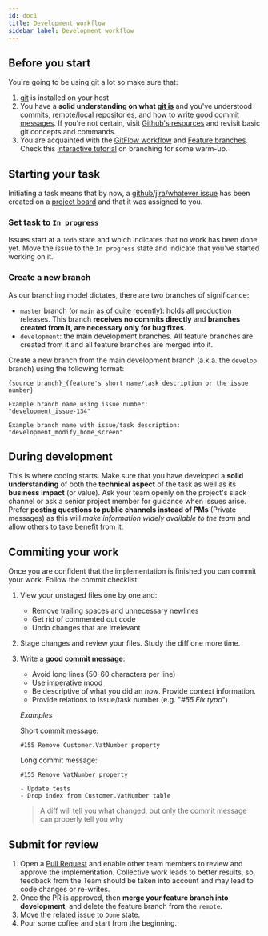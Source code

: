 ```yaml
---
id: doc1
title: Development workflow
sidebar_label: Development workflow
---
```


## Before you start
You're going to be using git a lot so make sure that: 
1. [git](https://git-scm.com/) is installed on your host
1. You have a **solid understanding on what [git is](https://en.wikipedia.org/wiki/Git)** and you've understood 
commits, remote/local repositories, and [how to write good commit messages](#commiting-your-work). If you're not certain, visit 
[Github's resources](https://try.github.io/) and revisit basic git concepts and commands.
1. You are acquainted with the [GitFlow workflow](https://www.atlassian.com/git/tutorials/comparing-workflows/gitflow-workflow) and [Feature branches](https://www.atlassian.com/git/tutorials/comparing-workflows/feature-branch-workflow).
Check this [interactive tutorial](https://learngitbranching.js.org/) on branching for some warm-up.

## Starting your task
Initiating a task means that by now, a [github/jira/whatever issue](https://guides.github.com/features/issues/) has been created
on a [project board](https://docs.github.com/en/github/managing-your-work-on-github/about-project-boards)
and that it was assigned to you. 

### Set task to `In progress`
Issues start at a `Todo` state and which indicates that no work has been done yet.
Move the issue to the `In progress` state and indicate that you've started working on it.

### Create a new branch 
As our branching model dictates, there are two branches of significance: 
- `master` branch (or `main` [as of quite recently](https://github.com/github/renaming)): holds all production releases.
This branch **receives no commits directly** and **branches created from it, are necessary only for bug fixes**.
- `development`: the main development branches. All feature branches are created from it and all feature branches are 
merged into it.

Create a new branch from the main development branch (a.k.a. the `develop` branch) using the following format:
```
{source branch}_{feature's short name/task description or the issue number}

Example branch name using issue number:
"development_issue-134"

Example branch name with issue/task description:
"development_modify_home_screen"
```

## During development
This is where coding starts. Make sure that you have developed a **solid understanding** of both the **technical aspect**
of the task as well as its **business impact** (or value). Ask your team openly on the project's slack channel or ask a senior
project member for guidance when issues arise. Prefer **posting questions to public channels instead of PMs** (Private messages) as this
will _make information widely available to the team_ and allow others to take benefit from it. 

## Commiting your work
Once you are confident that the implementation is finished you can commit your work.
Follow the commit checklist:
1. View your unstaged files one by one and:
    - Remove trailing spaces and unnecessary newlines
    - Get rid of commented out code
    - Undo changes that are irrelevant
2. Stage changes and review your files. Study the diff one more time.
3. Write a **good commit message**: 
    - Avoid long lines (50-60 characters per line)
    - Use [imperative mood](https://chris.beams.io/posts/git-commit/#imperative)
    - Be descriptive of what you did an _how_. Provide context information.
    - Provide relations to issue/task number (e.g. "_#55 Fix typo_")

    _Examples_

    Short commit message:
    ```
    #155 Remove Customer.VatNumber property
    ```

    Long commit message:
    ```
    #155 Remove VatNumber property

    - Update tests
    - Drop index from Customer.VatNumber table
    ```

    > A diff will tell you what changed, but only the commit message can properly tell you why
## Submit for review
1. Open a [Pull Request](https://docs.github.com/en/github/collaborating-with-issues-and-pull-requests/about-pull-requests)
and enable other team members to review and approve the implementation. Collective work leads to 
better results, so, feedback from the Team should be taken into account and may lead to 
code changes or re-writes.
2. Once the PR is approved, then **merge your feature branch into development**,
and delete the feature branch from the `remote`.
3. Move the related issue to `Done` state.
4. Pour some coffee and start from the beginning.

